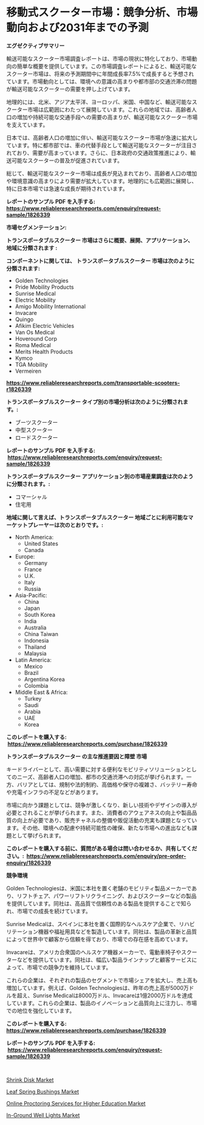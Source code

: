 <p><h1>移動式スクーター市場：競争分析、市場動向および2031年までの予測</h1></p><p><strong>エグゼクティブサマリー</strong></p>
<p><p>輸送可能なスクーター市場調査レポートは、市場の現状に特化しており、市場動向の簡単な概要を提供しています。この市場調査レポートによると、輸送可能なスクーター市場は、将来の予測期間中に年間成長率7.5%で成長すると予想されています。市場動向としては、環境への意識の高まりや都市部の交通渋滞の問題が輸送可能なスクーターの需要を押し上げています。</p><p>地理的には、北米、アジア太平洋、ヨーロッパ、米国、中国など、輸送可能なスクーター市場は広範囲にわたって展開しています。これらの地域では、高齢者人口の増加や持続可能な交通手段への需要の高まりが、輸送可能なスクーター市場を支えています。</p><p>日本では、高齢者人口の増加に伴い、輸送可能なスクーター市場が急速に拡大しています。特に都市部では、車の代替手段として輸送可能なスクーターが注目されており、需要が高まっています。さらに、日本政府の交通政策推進により、輸送可能なスクーターの普及が促進されています。</p><p>総じて、輸送可能なスクーター市場は成長が見込まれており、高齢者人口の増加や環境意識の高まりにより需要が拡大しています。地理的にも広範囲に展開し、特に日本市場では急速な成長が期待されています。</p></p>
<p><strong>レポートのサンプル PDF を入手する: <a href="https://www.reliableresearchreports.com/enquiry/request-sample/1826339">https://www.reliableresearchreports.com/enquiry/request-sample/1826339</a></strong></p>
<p><strong>市場セグメンテーション:</strong></p>
<p><strong> トランスポータブルスクーター 市場はさらに概要、展開、アプリケーション、地域に分類されます :</strong></p>
<p><strong>コンポーネントに関しては、 トランスポータブルスクーター 市場は次のように分類されます: &nbsp;</strong></p>
<p><ul><li>Golden Technologies</li><li>Pride Mobility Products</li><li>Sunrise Medical</li><li>Electric Mobility</li><li>Amigo Mobility International</li><li>Invacare</li><li>Quingo</li><li>Afikim Electric Vehicles</li><li>Van Os Medical</li><li>Hoveround Corp</li><li>Roma Medical</li><li>Merits Health Products</li><li>Kymco</li><li>TGA Mobility</li><li>Vermeiren</li></ul></p>
<p><strong><a href="https://www.reliableresearchreports.com/transportable-scooters-r1826339">https://www.reliableresearchreports.com/transportable-scooters-r1826339</a></strong></p>
<p><strong> トランスポータブルスクーター タイプ別の市場分析は次のように分類されます。:</strong></p>
<p><ul><li>ブーツスクーター</li><li>中型スクーター</li><li>ロードスクーター</li></ul></p>
<p><strong>レポートのサンプル PDF を入手する: &nbsp;<a href="https://www.reliableresearchreports.com/enquiry/request-sample/1826339">https://www.reliableresearchreports.com/enquiry/request-sample/1826339</a></strong></p>
<p><strong> トランスポータブルスクーター アプリケーション別の市場産業調査は次のように分類されます。:</strong></p>
<p><ul><li>コマーシャル</li><li>住宅用</li></ul></p>
<p><strong>地域に関して言えば、トランスポータブルスクーター 地域ごとに利用可能なマーケットプレーヤーは次のとおりです。:</strong></p>
<p><ul>
    <li>
        North America:
        <ul>
            <li>United States</li>
            <li>Canada</li>
        </ul>
    </li>
    <li>
        Europe:
        <ul>
            <li>Germany</li>
            <li>France</li>
            <li>U.K.</li>
            <li>Italy</li>
            <li>Russia</li>
        </ul>
    </li>
    <li>
        Asia-Pacific:
        <ul>
            <li>China</li>
            <li>Japan</li>
            <li>South Korea</li>
            <li>India</li>
            <li>Australia</li>
            <li>China Taiwan</li>
            <li>Indonesia</li>
            <li>Thailand</li>
            <li>Malaysia</li>
        </ul>
    </li>
    <li>
        Latin America:
        <ul>
            <li>Mexico</li>
            <li>Brazil</li>
            <li>Argentina Korea</li>
            <li>Colombia</li>
        </ul>
    </li>
    <li>
        Middle East & Africa:
        <ul>
            <li>Turkey</li>
            <li>Saudi</li>
            <li>Arabia</li>
            <li>UAE</li>
            <li>Korea</li>
        </ul>
    </li>
    </ul></p>
<p><strong>このレポートを購入する: &nbsp;<a href="https://www.reliableresearchreports.com/purchase/1826339">https://www.reliableresearchreports.com/purchase/1826339</a></strong></p>
<p><strong>トランスポータブルスクーター の主な推進要因と障壁 市場</strong></p>
<p><p>キードライバーとして、高い需要に対する便利なモビリティソリューションとしてのニーズ、高齢者人口の増加、都市の交通渋滞への対応が挙げられます。一方、バリアとしては、規制や法的制約、高価格や保守の複雑さ、バッテリー寿命や充電インフラの不足などがあります。</p><p>市場に向かう課題としては、競争が激しくなり、新しい技術やデザインの導入が必要とされることが挙げられます。また、消費者のアウェアネスの向上や製品品質の向上が必要であり、販売チャネルの整備や販促活動の充実も課題となっています。その他、環境への配慮や持続可能性の確保、新たな市場への進出なども課題として挙げられます。</p></p>
<p><strong>このレポートを購入する前に、質問がある場合は問い合わせるか、共有してください。:&nbsp; <a href="https://www.reliableresearchreports.com/enquiry/pre-order-enquiry/1826339">https://www.reliableresearchreports.com/enquiry/pre-order-enquiry/1826339</a></strong></p>
<p><strong>競争環境</strong></p>
<p><p>Golden Technologiesは、米国に本社を置く老舗のモビリティ製品メーカーであり、リフトチェア、パワーリフトリクライニング、およびスクーターなどの製品を提供しています。同社は、高品質で信頼性のある製品を提供することで知られ、市場での成長を続けています。</p><p>Sunrise Medicalは、スペインに本社を置く国際的なヘルスケア企業で、リハビリテーション機器や福祉用具などを製造しています。同社は、製品の革新と品質によって世界中で顧客から信頼を得ており、市場での存在感を高めています。</p><p>Invacareは、アメリカ合衆国のヘルスケア機器メーカーで、電動車椅子やスクーターなどを提供しています。同社は、幅広い製品ラインナップと顧客サービスによって、市場での競争力を維持しています。</p><p>これらの企業は、それぞれの製品のセグメントで市場シェアを拡大し、売上高も増加しています。例えば、Golden Technologiesは、昨年の売上高が5000万ドルを超え、Sunrise Medicalは8000万ドル、Invacareは1億2000万ドルを達成しています。これらの企業は、製品のイノベーションと品質向上に注力し、市場での地位を強化しています。</p></p>
<p><strong>このレポートを購入する: &nbsp; <a href="https://www.reliableresearchreports.com/purchase/1826339">https://www.reliableresearchreports.com/purchase/1826339</a></strong></p>
<p><strong>レポートのサンプル PDF を入手する: &nbsp;<a href="https://www.reliableresearchreports.com/enquiry/request-sample/1826339">https://www.reliableresearchreports.com/enquiry/request-sample/1826339</a></strong><strong></strong></p>
<p>&nbsp;</p>
<p><p><a href="https://github.com/ruddyyedelwadw/Market-Research-Report-List-2/blob/main/shrink-disk-market.md">Shrink Disk Market</a></p><p><a href="https://github.com/jaidynmorantestelletmjzya/Market-Research-Report-List-2/blob/main/leaf-spring-bushings-market.md">Leaf Spring Bushings Market</a></p><p><a href="https://www.linkedin.com/pulse/online-proctoring-services-higher-education-market-growth-kph3f?trackingId=0RDsFZCLa0F5bCgvxufUcg%3D%3D">Online Proctoring Services for Higher Education Market</a></p><p><a href="https://www.linkedin.com/pulse/in-ground-well-lights-market-size-evaluating-its-trends-w7xjf?trackingId=HAR2LdMipxqFjN4%2FQefghA%3D%3D">In-Ground Well Lights Market</a></p></p>